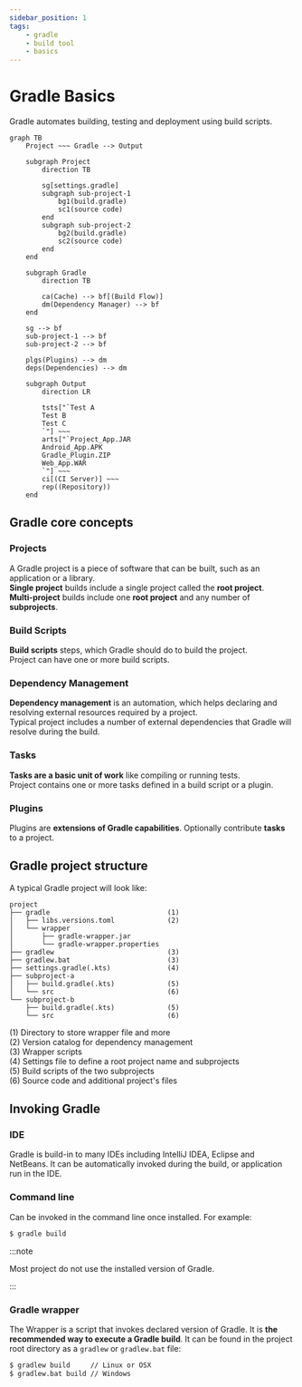 ```yaml
---
sidebar_position: 1
tags:
    - gradle
    - build tool
    - basics
---
```


# Gradle Basics

Gradle automates building, testing and deployment using build scripts.
```mermaid
graph TB
    Project ~~~ Gradle --> Output

    subgraph Project
        direction TB

        sg[settings.gradle]
        subgraph sub-project-1
            bg1(build.gradle)
            sc1(source code)
        end
        subgraph sub-project-2
            bg2(build.gradle)
            sc2(source code)
        end
    end

    subgraph Gradle
        direction TB

        ca(Cache) --> bf[(Build Flow)]
        dm(Dependency Manager) --> bf
    end

    sg --> bf
    sub-project-1 --> bf
    sub-project-2 --> bf

    plgs(Plugins) --> dm
    deps(Dependencies) --> dm

    subgraph Output
        direction LR

        tsts["`Test A
        Test B
        Test C
        `"] ~~~
        arts["`Project_App.JAR
        Android_App.APK
        Gradle_Plugin.ZIP
        Web_App.WAR
        `"] ~~~
        ci[(CI Server)] ~~~
        rep((Repository))
    end
```

## Gradle core concepts

### Projects

A Gradle project is a piece of software that can be built, such as an application or a library.  
**Single project** builds include a single project called the **root project**.  
**Multi-project** builds include one **root project** and any number of **subprojects**.

### Build Scripts

**Build scripts** steps, which Gradle should do to build the project.  
Project can have one or more build scripts.

### Dependency Management

**Dependency management** is an automation, which helps declaring and resolving external resources required by a project.  
Typical project includes a number of external dependencies that Gradle will resolve during the build.

### Tasks

**Tasks are a basic unit of work** like compiling or running tests.  
Project contains one or more tasks defined in a build script or a plugin.

### Plugins

Plugins are **extensions of Gradle capabilities**. Optionally contribute **tasks** to a project.

## Gradle project structure

A typical Gradle project will look like:
```
project
├── gradle                             (1)
│   ├── libs.versions.toml             (2) 
│   └── wrapper
│       ├── gradle-wrapper.jar
│       └── gradle-wrapper.properties
├── gradlew                            (3) 
├── gradlew.bat                        (3) 
├── settings.gradle(.kts)              (4) 
├── subproject-a
│   ├── build.gradle(.kts)             (5) 
│   └── src                            (6) 
└── subproject-b
    ├── build.gradle(.kts)             (5) 
    └── src                            (6) 
```

(1) Directory to store wrapper file and more  
(2) Version catalog for dependency management  
(3) Wrapper scripts  
(4) Settings file to define a root project name and subprojects  
(5) Build scripts of the two subprojects  
(6) Source code and additional project's files

## Invoking Gradle

### IDE

Gradle is build-in to many IDEs including IntelliJ IDEA, Eclipse and NetBeans.
It can be automatically invoked during the build, or application run in the IDE.

### Command line

Can be invoked in the command line once installed. For example:
```bash
$ gradle build
```

:::note

Most project do not use the installed version of Gradle.

:::

### Gradle wrapper

The Wrapper is a script that invokes declared version of Gradle.
It is **the recommended way to execute a Gradle build**.
It can be found in the project root directory as a `gradlew` or `gradlew.bat` file:
```bash
$ gradlew build     // Linux or OSX
$ gradlew.bat build // Windows
```

